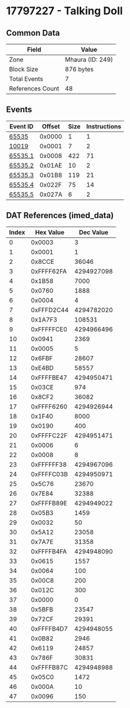 # 17797227 - Talking Doll

## Common Data

| Field            | Value            |
|------------------|------------------|
| Zone             | Mhaura (ID: 249) |
| Block Size       | 876 bytes        |
| Total Events     | 7                |
| References Count | 48               |

## Events

| Event ID                | Offset   |   Size |   Instructions |
|-------------------------|----------|--------|----------------|
| [65535](./65535.md)     | 0x0000   |      1 |              1 |
| [10019](./10019.md)     | 0x0001   |      7 |              2 |
| [65535.1](./65535.1.md) | 0x0008   |    422 |             71 |
| [65535.2](./65535.2.md) | 0x01AE   |     10 |              2 |
| [65535.3](./65535.3.md) | 0x01B8   |    119 |             21 |
| [65535.4](./65535.4.md) | 0x022F   |     75 |             14 |
| [65535.5](./65535.5.md) | 0x027A   |      6 |              2 |

## DAT References (imed_data)

|   Index | Hex Value   |   Dec Value |
|---------|-------------|-------------|
|       0 | 0x0003      |           3 |
|       1 | 0x0001      |           1 |
|       2 | 0x8CCE      |       36046 |
|       3 | 0xFFFF62FA  |  4294927098 |
|       4 | 0x1B58      |        7000 |
|       5 | 0x0760      |        1888 |
|       6 | 0x0004      |           4 |
|       7 | 0xFFFD2C44  |  4294782020 |
|       8 | 0x1A7F3     |      108531 |
|       9 | 0xFFFFFCE0  |  4294966496 |
|      10 | 0x0941      |        2369 |
|      11 | 0x0005      |           5 |
|      12 | 0x6FBF      |       28607 |
|      13 | 0xE4BD      |       58557 |
|      14 | 0xFFFFBE47  |  4294950471 |
|      15 | 0x03CE      |         974 |
|      16 | 0x8CF2      |       36082 |
|      17 | 0xFFFF6260  |  4294926944 |
|      18 | 0x1F40      |        8000 |
|      19 | 0x0190      |         400 |
|      20 | 0xFFFFC22F  |  4294951471 |
|      21 | 0x0006      |           6 |
|      22 | 0x0008      |           8 |
|      23 | 0xFFFFFF38  |  4294967096 |
|      24 | 0xFFFFC03B  |  4294950971 |
|      25 | 0x5C76      |       23670 |
|      26 | 0x7E84      |       32388 |
|      27 | 0xFFFFB89E  |  4294949022 |
|      28 | 0x05B3      |        1459 |
|      29 | 0x0032      |          50 |
|      30 | 0x5A12      |       23058 |
|      31 | 0x7A7E      |       31358 |
|      32 | 0xFFFFB4FA  |  4294948090 |
|      33 | 0x0615      |        1557 |
|      34 | 0x0064      |         100 |
|      35 | 0x00C8      |         200 |
|      36 | 0x012C      |         300 |
|      37 | 0x0000      |           0 |
|      38 | 0x5BFB      |       23547 |
|      39 | 0x72CF      |       29391 |
|      40 | 0xFFFFB4D7  |  4294948055 |
|      41 | 0x0B82      |        2946 |
|      42 | 0x6119      |       24857 |
|      43 | 0x786F      |       30831 |
|      44 | 0xFFFFB87C  |  4294948988 |
|      45 | 0x05C0      |        1472 |
|      46 | 0x000A      |          10 |
|      47 | 0x0096      |         150 |
